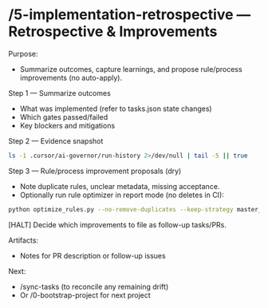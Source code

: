 # /5-implementation-retrospective — Retrospective & Improvements

Purpose:
- Summarize outcomes, capture learnings, and propose rule/process improvements (no auto-apply).

Step 1 — Summarize outcomes
- What was implemented (refer to tasks.json state changes)
- Which gates passed/failed
- Key blockers and mitigations

Step 2 — Evidence snapshot
```bash
ls -1 .cursor/ai-governor/run-history 2>/dev/null | tail -5 || true
```

Step 3 — Rule/process improvement proposals (dry)
- Note duplicate rules, unclear metadata, missing acceptance.
- Optionally run rule optimizer in report mode (no deletes in CI):
```bash
python optimize_rules.py --no-remove-duplicates --keep-strategy master_rules_first || true
```
[HALT] Decide which improvements to file as follow-up tasks/PRs.

Artifacts:
- Notes for PR description or follow-up issues

Next:
- /sync-tasks (to reconcile any remaining drift)
- Or /0-bootstrap-project for next project